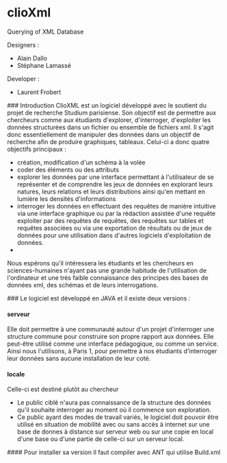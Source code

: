 # clioXml
Querying of XML Database 

Designers : 
- Alain Dallo
- Stéphane Lamassé

Developer : 
- Laurent Frobert

### Introduction
ClioXML est un logiciel développé avec le soutient du projet de recherche Studium parisiense. Son objectif est de permettre aux chercheurs comme aux étudiants d'explorer, d'interroger, d'exploiter les données structurées dans un fichier ou ensemble de fichiers xml. 
Il s'agit donc essentiellement de manipuler des données dans un objectif de recherche afin de produire graphiques, tableaux. 
	Celui-ci a donc quatre objectifs principaux :
* création, modification d'un schéma à la volée
*  coder des éléments ou des attributs
* explorer les données par une interface permettant à l'utilisateur de se représenter et de comprendre les jeux de données en explorant leurs natures, leurs relations et leurs distributions ainsi qu'en mettant en lumière les densités d'informations
* interroger les données en effectuant des requêtes de manière intuitive via une interface graphique ou par la rédaction assistée d'une requête exploiter par des requêtes de requêtes, des requêtes sur tables et requêtes associées ou via une exportation de résultats ou de jeux de données pour une utilisation dans d'autres logiciels d'exploitation de données.
* 
Nous espérons qu'il intéressera les étudiants et les chercheurs en sciences-humaines n'ayant pas une grande habitude de l'utilisation de l'ordinateur et une très faible connaissance des principes des bases de données xml, des schémas et de leurs interrogations.

### Le logiciel est développé en JAVA et il existe deux versions : 
#### serveur
Elle doit permettre à  une communauté autour d'un projet d'interroger une structure commune pour construire son propre rapport aux données. Elle peut-être utilisé comme une interface pédagogique, ou comme un service.  Ainsi nous l'utilisons, à Paris 1, pour permettre à nos étudiants d'interroger leur données sans aucune installation de leur coté. 
#### locale
Celle-ci est destiné plutôt au chercheur 
* Le public ciblé n'aura pas connaissance de la structure des données qu'il souhaite interroger au moment où il commence son exploration.
* Ce public ayant des modes de travail variés, le logiciel doit pouvoir être utilisé en situation de mobilité avec ou sans accès à internet sur une base de donnes à distance sur serveur web ou sur une copie en local d'une base ou d'une partie de celle-ci sur un serveur local.


#### Pour installer sa version 
Il faut compiler avec ANT  qui utilise Build.xml
